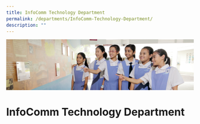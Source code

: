 ```yaml
---
title: InfoComm Technology Department
permalink: /departments/InfoComm-Technology-Department/
description: ""
---
```

![](/images/Departments.jpg)


InfoComm Technology Department
==============================